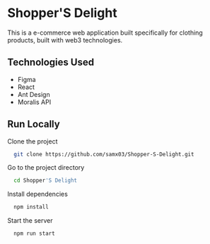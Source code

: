 # Shopper'S Delight

This is a e-commerce web application built specifically for clothing products, built with web3 technologies.

## Technologies Used


- Figma
- React
- Ant Design
- Moralis API


## Run Locally

Clone the project

```bash
  git clone https://github.com/samx03/Shopper-S-Delight.git
```

Go to the project directory

```bash
  cd Shopper'S Delight
```

Install dependencies

```bash
  npm install
```

Start the server

```bash
  npm run start
```
